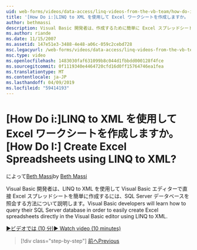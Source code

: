 ```yaml
---
uid: web-forms/videos/data-access/linq-videos-from-the-vb-team/how-do-i-create-excel-spreadsheets-using-linq-to-xml
title: '[How Do i:]LINQ to XML を使用して Excel ワークシートを作成しますか。 | Microsoft Docs'
author: bethmassi
description: Visual Basic 開発者は、作成するために簡単に Excel スプレッドシート、Visual Basic エディターで直接ご自分の SQL Server データベースを照会する方法について説明します.
ms.author: riande
ms.date: 11/15/2007
ms.assetid: 147e51e3-3488-4e48-a06c-059c2cebd728
msc.legacyurl: /web-forms/videos/data-access/linq-videos-from-the-vb-team/how-do-i-create-excel-spreadsheets-using-linq-to-xml
msc.type: video
ms.openlocfilehash: 1483030faf631099b8c044d1fbbdd000128f4fce
ms.sourcegitcommit: 0f1119340e4464720cfd16d0ff15764746ea1fea
ms.translationtype: MT
ms.contentlocale: ja-JP
ms.lasthandoff: 04/09/2019
ms.locfileid: "59414193"
---
```

# <a name="how-do-i-create-excel-spreadsheets-using-linq-to-xml"></a><span data-ttu-id="4b401-104">[How Do i:]LINQ to XML を使用して Excel ワークシートを作成しますか。</span><span class="sxs-lookup"><span data-stu-id="4b401-104">[How Do I:] Create Excel Spreadsheets using LINQ to XML?</span></span>

<span data-ttu-id="4b401-105">によって[Beth Massi](https://github.com/bethmassi)</span><span class="sxs-lookup"><span data-stu-id="4b401-105">by [Beth Massi](https://github.com/bethmassi)</span></span>

<span data-ttu-id="4b401-106">Visual Basic 開発者は、LINQ to XML を使用して Visual Basic エディターで直接 Excel スプレッドシートを簡単に作成するには、SQL Server データベースを照会する方法について説明します。</span><span class="sxs-lookup"><span data-stu-id="4b401-106">Visual Basic developers will learn how to query their SQL Server database in order to easily create Excel spreadsheets directly in the Visual Basic editor using LINQ to XML.</span></span>

[<span data-ttu-id="4b401-107">&#9654;ビデオでは (10 分)</span><span class="sxs-lookup"><span data-stu-id="4b401-107">&#9654; Watch video (10 minutes)</span></span>](https://channel9.msdn.com/Blogs/ASP-NET-Site-Videos/how-do-i-create-excel-spreadsheets-using-linq-to-xml)

> [!div class="step-by-step"]
> [<span data-ttu-id="4b401-108">前へ</span><span class="sxs-lookup"><span data-stu-id="4b401-108">Previous</span></span>](how-do-i-create-xml-documents-from-sql-data.md)
